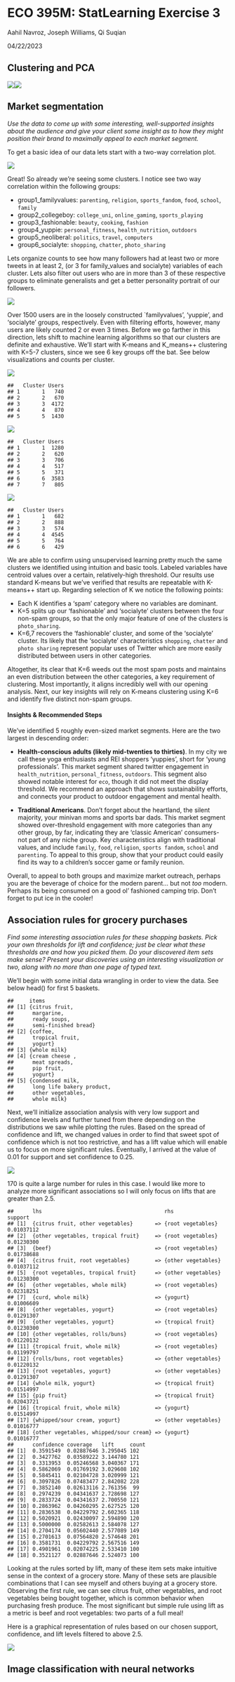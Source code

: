 # ECO 395M: StatLearning Exercise 3

Aahil Navroz, Joseph Williams, Qi Suqian

04/22/2023

## Clustering and PCA

![](exercises04_files/figure-markdown_strict/unnamed-chunk-1-1.png)![](exercises04_files/figure-markdown_strict/unnamed-chunk-1-2.png)

## Market segmentation

*Use the data to come up with some interesting, well-supported insights
about the audience and give your client some insight as to how they
might position their brand to maximally appeal to each market segment.*

To get a basic idea of our data lets start with a two-way correlation
plot.

![](exercises04_files/figure-markdown_strict/unnamed-chunk-2-1.png)

Great! So already we’re seeing some clusters. I notice see two way
correlation within the following groups:

-   group1\_familyvalues: `parenting`, `religion`, `sports_fandom`,
    `food`, `school`, `family`
-   group2\_collegeboy: `college_uni`, `online_gaming`, `sports_playing`
-   group3\_fashionable: `beauty`, `cooking`, `fashion`
-   group4\_yuppie: `personal_fitness`, `health_nutrition`, `outdoors`
-   group5\_neoliberal: `politics`, `travel`, `computers`
-   group6\_socialyte: `shopping`, `chatter`, `photo_sharing`

Lets organize counts to see how many followers had at least two or more
tweets in at least 2, (or 3 for family\_values and socialyte) variables
of each cluster. Lets also filter out users who are in more than 3 of
these respective groups to eliminate generalists and get a better
personality portrait of our followers.

![](exercises04_files/figure-markdown_strict/unnamed-chunk-3-1.png)

Over 1500 users are in the loosely constructed \`familyvalues’,
‘yuppie’, and ‘socialyte’ groups, respectively. Even with filtering
efforts, however, many users are likely counted 2 or even 3 times.
Before we go farther in this direction, lets shift to machine learning
algorithms so that our clusters are definite and exhaustive. We’ll start
with K-means and K\_means++ clustering with K=5-7 clusters, since we see
6 key groups off the bat. See below visualizations and counts per
cluster.

![](exercises04_files/figure-markdown_strict/unnamed-chunk-4-1.png)

    ##   Cluster Users
    ## 1       1   740
    ## 2       2   670
    ## 3       3  4172
    ## 4       4   870
    ## 5       5  1430

![](exercises04_files/figure-markdown_strict/unnamed-chunk-4-2.png)

    ##   Cluster Users
    ## 1       1  1280
    ## 2       2   620
    ## 3       3   706
    ## 4       4   517
    ## 5       5   371
    ## 6       6  3583
    ## 7       7   805

![](exercises04_files/figure-markdown_strict/unnamed-chunk-4-3.png)

    ##   Cluster Users
    ## 1       1   682
    ## 2       2   888
    ## 3       3   574
    ## 4       4  4545
    ## 5       5   764
    ## 6       6   429

We are able to confirm using unsupervised learning pretty much the same
clusters we identified using intuition and basic tools. Labeled
variables have centroid values over a certain, relatively-high
threshold. Our results use standard K-means but we’ve verified that
results are repeatable with K-means++ start up. Regarding selection of K
we notice the following points:

-   Each K identifies a ‘spam’ category where no variables are dominant.
-   K=5 splits up our ‘fashionable’ and ‘socialyte’ clusters between the
    four non-spam groups, so that the only major feature of one of the
    clusters is `photo_sharing`.  
-   K=6,7 recovers the ‘fashionable’ cluster, and some of the
    ‘socialyte’ cluster. Its likely that the ‘socialyte’ characteristics
    `shopping`, `chatter` and `photo sharing` represent popular uses of
    Twitter which are more easily distributed between users in other
    categories.

Altogether, its clear that K=6 weeds out the most spam posts and
maintains an even distribution between the other categories, a key
requirement of clustering. Most importantly, it aligns incredibly well
with our opening analysis. Next, our key insights will rely on K-means
clustering using K=6 and identify five distinct non-spam groups.

#### Insights & Recommended Steps

We’ve identified 5 roughly even-sized market segments. Here are the two
largest in descending order:

-   **Health-conscious adults (likely mid-twenties to thirties)**. In my
    city we call these yoga enthusiasts and REI shoppers ‘yuppies’,
    short for ‘young professionals’. This market segment shared twitter
    engagement in `health_nutrition`, `personal_fitness`, `outdoors`.
    This segment also showed notable interest for `eco`, though it did
    not meet the display threshold. We recommend an approach that shows
    sustainability efforts, and connects your product to outdoor
    engagement and mental health.

-   **Traditional Americans**. Don’t forget about the heartland, the
    silent majority, your minivan moms and sports bar dads. This market
    segment showed over-threshold engagement with more categories than
    any other group, by far, indicating they are ‘classic American’
    consumers- not part of any niche group. Key characteristics align
    with traditional values, and include `family`, `food`, `religion`,
    `sports fandom`, `school` and `parenting`. To appeal to this group,
    show that your product could easily find its way to a children’s
    soccer game or family reunion.

Overall, to appeal to both groups and maximize market outreach, perhaps
you are the beverage of choice for the modern parent… but not *too*
modern. Perhaps its being consumed on a good ol’ fashioned camping trip.
Don’t forget to put ice in the cooler!

## Association rules for grocery purchases

*Find some interesting association rules for these shopping baskets.
Pick your own thresholds for lift and confidence; just be clear what
these thresholds are and how you picked them. Do your discovered item
sets make sense? Present your discoveries using an interesting
visualization or two, along with no more than one page of typed text.*

We’ll begin with some initial data wrangling in order to view the data.
See below head() for first 5 baskets.

    ##     items                      
    ## [1] {citrus fruit,             
    ##      margarine,                
    ##      ready soups,              
    ##      semi-finished bread}      
    ## [2] {coffee,                   
    ##      tropical fruit,           
    ##      yogurt}                   
    ## [3] {whole milk}               
    ## [4] {cream cheese ,            
    ##      meat spreads,             
    ##      pip fruit,                
    ##      yogurt}                   
    ## [5] {condensed milk,           
    ##      long life bakery product, 
    ##      other vegetables,         
    ##      whole milk}

Next, we’ll initialize association analysis with very low support and
confidence levels and further tuned from there depending on the
distributions we saw while plotting the rules. Based on the spread of
confidence and lift, we changed values in order to find that sweet spot
of confidence which is not too restrictive, and has a lift value which
will enable us to focus on more significant rules. Eventually, I arrived
at the value of 0.01 for support and set confidence to 0.25.

![](exercises04_files/figure-markdown_strict/unnamed-chunk-7-1.png)

170 is quite a large number for rules in this case. I would like more to
analyze more significant associations so I will only focus on lifts that
are greater than 2.5.

    ##      lhs                                       rhs                support   
    ## [1]  {citrus fruit, other vegetables}       => {root vegetables}  0.01037112
    ## [2]  {other vegetables, tropical fruit}     => {root vegetables}  0.01230300
    ## [3]  {beef}                                 => {root vegetables}  0.01738688
    ## [4]  {citrus fruit, root vegetables}        => {other vegetables} 0.01037112
    ## [5]  {root vegetables, tropical fruit}      => {other vegetables} 0.01230300
    ## [6]  {other vegetables, whole milk}         => {root vegetables}  0.02318251
    ## [7]  {curd, whole milk}                     => {yogurt}           0.01006609
    ## [8]  {other vegetables, yogurt}             => {root vegetables}  0.01291307
    ## [9]  {other vegetables, yogurt}             => {tropical fruit}   0.01230300
    ## [10] {other vegetables, rolls/buns}         => {root vegetables}  0.01220132
    ## [11] {tropical fruit, whole milk}           => {root vegetables}  0.01199797
    ## [12] {rolls/buns, root vegetables}          => {other vegetables} 0.01220132
    ## [13] {root vegetables, yogurt}              => {other vegetables} 0.01291307
    ## [14] {whole milk, yogurt}                   => {tropical fruit}   0.01514997
    ## [15] {pip fruit}                            => {tropical fruit}   0.02043721
    ## [16] {tropical fruit, whole milk}           => {yogurt}           0.01514997
    ## [17] {whipped/sour cream, yogurt}           => {other vegetables} 0.01016777
    ## [18] {other vegetables, whipped/sour cream} => {yogurt}           0.01016777
    ##      confidence coverage   lift     count
    ## [1]  0.3591549  0.02887646 3.295045 102  
    ## [2]  0.3427762  0.03589222 3.144780 121  
    ## [3]  0.3313953  0.05246568 3.040367 171  
    ## [4]  0.5862069  0.01769192 3.029608 102  
    ## [5]  0.5845411  0.02104728 3.020999 121  
    ## [6]  0.3097826  0.07483477 2.842082 228  
    ## [7]  0.3852140  0.02613116 2.761356  99  
    ## [8]  0.2974239  0.04341637 2.728698 127  
    ## [9]  0.2833724  0.04341637 2.700550 121  
    ## [10] 0.2863962  0.04260295 2.627525 120  
    ## [11] 0.2836538  0.04229792 2.602365 118  
    ## [12] 0.5020921  0.02430097 2.594890 120  
    ## [13] 0.5000000  0.02582613 2.584078 127  
    ## [14] 0.2704174  0.05602440 2.577089 149  
    ## [15] 0.2701613  0.07564820 2.574648 201  
    ## [16] 0.3581731  0.04229792 2.567516 149  
    ## [17] 0.4901961  0.02074225 2.533410 100  
    ## [18] 0.3521127  0.02887646 2.524073 100

Looking at the rules sorted by lift, many of these item sets make
intuitive sense in the context of a grocery store. Many of these sets
are plausible combinations that I can see myself and others buying at a
grocery store. Observing the first rule, we can see citrus fruit, other
vegetables, and root vegetables being bought together, which is common
behavior when purchasing fresh produce. The most significant but simple
rule using lift as a metric is beef and root vegetables: two parts of a
full meal!

Here is a graphical representation of rules based on our chosen support,
confidence, and lift levels filtered to above 2.5.

![](exercises04_files/figure-markdown_strict/unnamed-chunk-9-1.png)

## Image classification with neural networks

